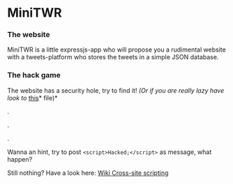 # MiniTWR

### The website

MiniTWR is a little expressjs-app who will propose you a rudimental website with a tweets-platform
who stores the tweets in a simple JSON database.

### The hack game

The website has a security hole,  try to find it! *(Or if you are really lazy have look to* [this](public/tweets/lazy_me.txt)* file)*

.

.

.

Wanna an hint, try to post ```<script>Hacked;</script>``` as message, what happen?

Still nothing? Have a look here: [Wiki Cross-site scripting](http://en.wikipedia.org/wiki/Cross-site_scripting)


